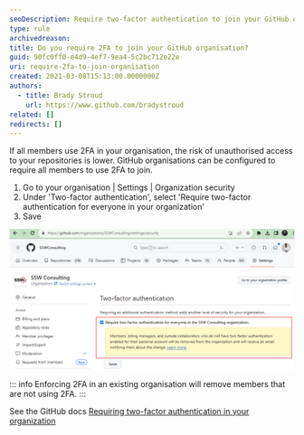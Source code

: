 ```yaml
---
seoDescription: Require two-factor authentication to join your GitHub organisation and protect your repositories from unauthorised access.
type: rule
archivedreason:
title: Do you require 2FA to join your GitHub organisation?
guid: 90fc0ff0-e4d9-4ef7-9ea4-5c2bc712e22e
uri: require-2fa-to-join-organisation
created: 2021-03-08T15:13:00.0000000Z
authors:
  - title: Brady Stroud
    url: https://www.github.com/bradystroud
related: []
redirects: []
---
```


If all members use 2FA in your organisation, the risk of unauthorised access to your repositories is lower. GitHub organisations can be configured to require all members to use 2FA to join.

<!--endintro-->

1. Go to your organisation | Settings | Organization security
2. Under 'Two-factor authentication', select 'Require two-factor authentication for everyone in your organization'
3. Save

![Figure: Require 2FA in your organisation](github.jpg)

::: info
Enforcing 2FA in an existing organisation will remove members that are not using 2FA.
:::

See the GitHub docs [Requiring two-factor authentication in your organization](https://docs.github.com/en/organizations/keeping-your-organization-secure/requiring-two-factor-authentication-in-your-organization)
